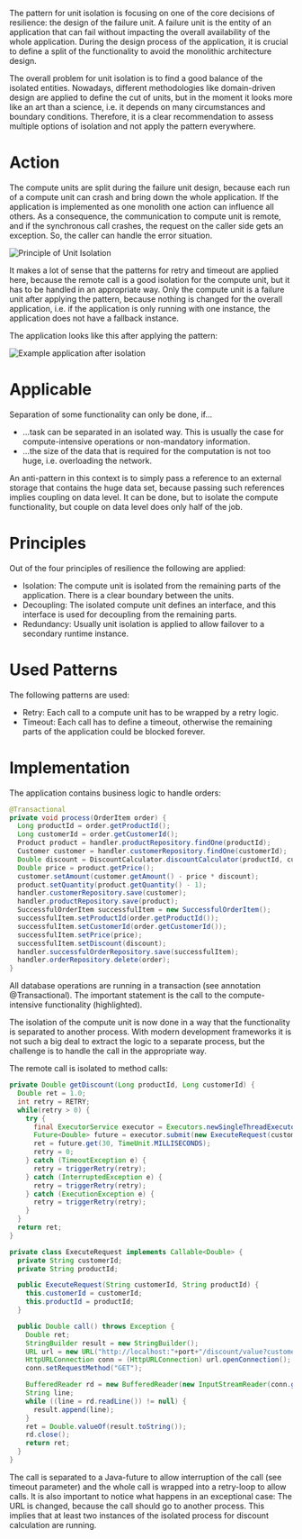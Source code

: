 The pattern for unit isolation is focusing on one of the core decisions of resilience: the design of the failure unit. A failure unit is the entity of an application that can fail without impacting the overall availability of the whole application. During the design process of the application, it is crucial to define a split of the functionality to avoid the monolithic architecture design.

The overall problem for unit isolation is to find a good balance of the isolated entities. Nowadays, different methodologies like domain-driven design are applied to define the cut of units, but in the moment it looks more like an art than a science, i.e. it depends on many circumstances and boundary conditions. Therefore, it is a clear recommendation to assess multiple options of isolation and not apply the pattern everywhere.

# Action

The compute units are split during the failure unit design, because each run of a compute unit can crash and bring down the whole application. If the application is implemented as one monolith one action can influence all others.
As a consequence, the communication to compute unit is remote, and if the synchronous call crashes, the request on the caller side gets an exception. So, the caller can handle the error situation.

![Principle of Unit Isolation](https://github.wdf.sap.corp/cloud-native-dev/resilience/blob/master/Images/UnitIsolation.png)

It makes a lot of sense that the patterns for retry and timeout are applied here, because the remote call is a good isolation for the compute unit, but it has to be handled in an appropriate way.
Only the compute unit is a failure unit after applying the pattern, because nothing is changed for the overall application, i.e. if the application is only running with one instance, the application does not have a fallback instance.

The application looks like this after applying the pattern:

![Example application after isolation](https://github.wdf.sap.corp/cloud-native-dev/resilience/blob/master/Images/UnitIsolationRefApp.png)

# Applicable

Separation of some functionality can only be done, if...

- ...task can be separated in an isolated way. This is usually the case for compute-intensive operations or non-mandatory information.
- ...the size of the data that is required for the computation is not too huge, i.e. overloading the network.

An anti-pattern in this context is to simply pass a reference to an external storage that contains the huge data set, because passing such references implies coupling on data level. It can be done, but to isolate the compute functionality, but couple on data level does only half of the job.

# Principles

Out of the four principles of resilience the following are applied:

- Isolation: The compute unit is isolated from the remaining parts of the application. There is a clear boundary between the units.
- Decoupling: The isolated compute unit defines an interface, and this interface is used for decoupling from the remaining parts.
- Redundancy: Usually unit isolation is applied to allow failover to a secondary runtime instance.

# Used Patterns

The following patterns are used:

- Retry: Each call to a compute unit has to be wrapped by a retry logic.
- Timeout: Each call has to define a timeout, otherwise the remaining parts of the application could be blocked forever.

# Implementation

The application contains business logic to handle orders:

```Java
@Transactional
private void process(OrderItem order) {
  Long productId = order.getProductId();
  Long customerId = order.getCustomerId();
  Product product = handler.productRepository.findOne(productId);
  Customer customer = handler.customerRepository.findOne(customerId);
  Double discount = DiscountCalculator.discountCalculator(productId, customerId);
  Double price = product.getPrice();
  customer.setAmount(customer.getAmount() - price * discount);
  product.setQuantity(product.getQuantity() - 1);
  handler.customerRepository.save(customer);
  handler.productRepository.save(product);
  SuccessfulOrderItem successfulItem = new SuccessfulOrderItem();
  successfulItem.setProductId(order.getProductId());
  successfulItem.setCustomerId(order.getCustomerId());
  successfulItem.setPrice(price);
  successfulItem.setDiscount(discount);
  handler.successfulOrderRepository.save(successfulItem);
  handler.orderRepository.delete(order);
}
```

All database operations are running in a transaction (see annotation @Transactional). The important statement is the call to the compute-intensive functionality (highlighted).

The isolation of the compute unit is now done in a way that the functionality is separated to another process. With modern development frameworks it is not such a big deal to extract the logic to a separate process, but the challenge is to handle the call in the appropriate way.

The remote call is isolated to method calls:

```Java
private Double getDiscount(Long productId, Long customerId) {
  Double ret = 1.0;
  int retry = RETRY;
  while(retry > 0) {
    try {
      final ExecutorService executor = Executors.newSingleThreadExecutor();
      Future<Double> future = executor.submit(new ExecuteRequest(customerId.toString(), productId.toString()));
      ret = future.get(30, TimeUnit.MILLISECONDS);
      retry = 0;
    } catch (TimeoutException e) {
      retry = triggerRetry(retry);
    } catch (InterruptedException e) {
      retry = triggerRetry(retry);
    } catch (ExecutionException e) {
      retry = triggerRetry(retry);
    }
  }
  return ret;
}

private class ExecuteRequest implements Callable<Double> {
  private String customerId;
  private String productId;

  public ExecuteRequest(String customerId, String productId) {
    this.customerId = customerId;
    this.productId = productId;
  }

  public Double call() throws Exception {
    Double ret;
    StringBuilder result = new StringBuilder();
    URL url = new URL("http://localhost:"+port+"/discount/value?customerId="+customerId+"&productId="+productId);
    HttpURLConnection conn = (HttpURLConnection) url.openConnection();
    conn.setRequestMethod("GET");

    BufferedReader rd = new BufferedReader(new InputStreamReader(conn.getInputStream()));
    String line;
    while ((line = rd.readLine()) != null) {
      result.append(line);
    }
    ret = Double.valueOf(result.toString());
    rd.close();
    return ret;
  }
}
```

The call is separated to a Java-future to allow interruption of the call (see timeout parameter) and the whole call is wrapped into a retry-loop to allow calls. It is also important to notice what happens in an exceptional case: The URL is changed, because the call should go to another process. This implies that at least two instances of the isolated process for discount calculation are running.
